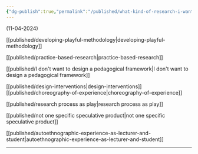 ```yaml
---
{"dg-publish":true,"permalink":"/published/what-kind-of-research-i-want-to-undertake/","noteIcon":""}
---
```


(11-04-2024)

[[published/developing-playful-methodology\|developing-playful-methodology]]

[[published/practice-based-research\|practice-based-research]]

[[published/I don't want to design a pedagogical framework\|I don't want to design a pedagogical framework]]

[[published/design-interventions\|design-interventions]]
[[published/choreography-of-experience\|choreography-of-experience]]

[[published/research process as play\|research process as play]] 

[[published/not one specific speculative product\|not one specific speculative product]]

[[published/autoethnographic-experience-as-lecturer-and-student\|autoethnographic-experience-as-lecturer-and-student]]

---
